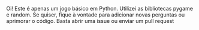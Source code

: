Oi! Este é apenas um jogo básico em Python. Utilizei as bibliotecas pygame e random. Se quiser, fique à vontade para adicionar novas perguntas ou aprimorar o código. Basta abrir uma issue ou enviar um pull request